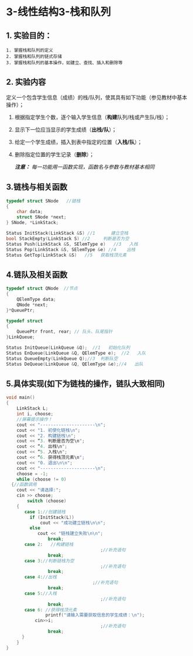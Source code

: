 # 3-线性结构3-栈和队列
## 1. 实验目的：

    1. 掌握栈和队列的定义
    2. 掌握栈和队列的链式存储
    3. 掌握栈和队列的基本操作，如建立、查找、插入和删除等

## 2. 实验内容

定义一个包含学生信息（成绩）的栈/队列，使其具有如下功能（参见教材中基本操作）；

1. 根据指定学生个数，逐个输入学生信息（**构建**队列/栈或产生队/栈）；

2. 显示下一位应当显示的学生成绩（**出栈/队**）；

3. 给定一个学生成绩，插入到表中指定的位置（**入栈/队**）；

4. 删除指定位置的学生记录（**删除**）；

   ***注意：*** *每一功能用一函数实现，函数名与参数与教材基本相同*



## 3.链栈与相关函数

```c++
typedef struct SNode   //链栈
{
    char data;
    struct SNode *next;
} SNode, *LinkStack;

Status InitStack(LinkStack &S) //1      建立空栈
bool StackEmpty(LinkStack S) //2     判断是否为空
Status Push(LinkStack &S, SElemType e)   //3   入栈
Status Pop(LinkStack &S, SElemType &e) //4    出栈
Status GetTop(LinkStack &S)   //5   获取栈顶元素


```

## 4.链队及相关函数

```c++
typedef struct QNode  //节点
{
	QElemType data;
	QNode *next;
}*QueuePtr;

typedef struct
{
	QueuePtr front, rear; // 队头、队尾指针  
}LinkQueue;

Status InitQueue(LinkQueue &Q);  //1   初始化队列
Status EnQueue(LinkQueue &Q, QElemType e);  //2   入队
Status QueueEmpty(LinkQueue Q);//3  判断队空 
Status DeQueue(LinkQueue &Q, QElemType &e);//4   出队
```

## 5.具体实现(如下为链栈的操作，链队大致相同)

```c++
void main()
{
    LinkStack L;   
    int i, choose; 
	//屏幕提示操作！ 
    cout << "---------------------\n"; 
    cout << "1. 初使化链栈\n";  
    cout << "2. 构建链栈\n";  
    cout << “3. 判断是否为空\n";  
    cout << “4. 出栈\n";  
    cout << “5. 入栈\n";  
    cout << “6. 获得栈顶元素\n";   
    cout << "0. 退出\n\n";  
    cout << "---------------------\n"; 	 	 
    choose = -1;  
    while (choose != 0)  
  {//函数调用 
    cout << "请选择:";     
    cin >> choose;     
        switch (choose) 
    {  
       case 1://创建链栈 
         if (InitStack(L)) 
 	         cout << "成功建立链栈\n\n"; 
         else   
 	        cout << "链栈建立失败\n\n";          
                break;      
       case 2:   //构建链栈
 	                                ;//补充语句 
                break;    
       case 3://判断链栈为空
                                    ;//补充语句        
                break;     
       case 4://出栈 
                                 ;//补充语句        
                break;    
       case 5://入栈 
 	                                ;//补充语句  	
                break;      
       case 6: //获得栈顶元素
 	           printf("请输入需要获取信息的学生成绩：\n");  	
           cin>>i; 
 	                                ;//补充语句  	
                break;    
      } 
    } 
} 

```

